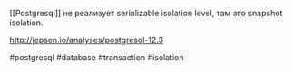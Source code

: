 [[Postgresql]] не реализует serializable isolation level, там это snapshot isolation.

http://jepsen.io/analyses/postgresql-12.3

#postgresql #database #transaction #isolation